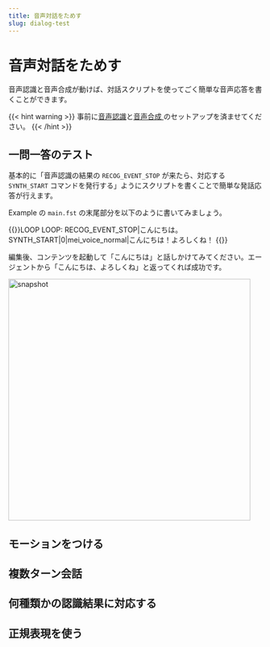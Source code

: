 ```yaml
---
title: 音声対話をためす
slug: dialog-test
---
```

# 音声対話をためす

音声認識と音声合成が動けば、対話スクリプトを使ってごく簡単な音声応答を書くことができます。

{{< hint warning >}}
事前に[音声認識](../asr-setup)と[音声合成
](../tts-test)のセットアップを済ませてください。
{{< /hint >}}

## 一問一答のテスト

基本的に「音声認識の結果の `RECOG_EVENT_STOP` が来たら、対応する `SYNTH_START` コマンドを発行する」ようにスクリプトを書くことで簡単な発話応答が行えます。

Example の `main.fst` の末尾部分を以下のように書いてみましょう。

{{<fst>}}LOOP LOOP:
    RECOG_EVENT_STOP|こんにちは。 SYNTH_START|0|mei_voice_normal|こんにちは！よろしくね！
{{</fst>}}

編集後、コンテンツを起動して「こんにちは」と話しかけてみてください。エージェントから「こんにちは、よろしくね」と返ってくれば成功です。

<img width="480" alt="snapshot" src="/images/example_2.png"/>

## モーションをつける

## 複数ターン会話

## 何種類かの認識結果に対応する

## 正規表現を使う